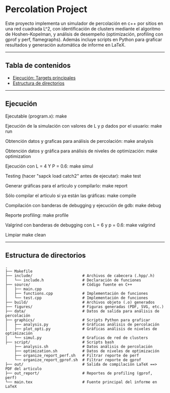 # Percolation Project

Este proyecto implementa un simulador de percolación en c++ por sitios en una red cuadrada L^2, con identificación de clusters mediante el algoritmo de Hoshen-Kopelman, y análisis de desempeño (optimización, profiling con gprof y perf, flamegraphs). Además incluye scripts en Python para graficar resultados y generación automática de informe en LaTeX.

---

## Tabla de contenidos

- [Ejecución: Targets principales](#ejecucion-targets-principales)
- [Estructura de directorios](#estructura-de-directorios)    

---

## Ejecución

Ejecutable (program.x): 
  make

Ejecución de la simulación con valores de L y p dados por el usuario:
  make run

Obtención datos y graficas para análisis de percolación: 
  make analysis

Obtención datos y gráfica para análisis de niveles de optimización:
  make optimization

Ejecución con L = 4 Y P = 0.6:
  make simul

Testing (hacer "sapck load catch2" antes de ejecutar):
  make test

Generar gráficas para el articulo y compilarlo:
  make report

Sólo compilar el articulo si ya están las gráficas:
  make compile

Compilación con banderas de debugging y ejecución de gdb:
  make debug

Reporte profiling:
 make profile

Valgrind con banderas de debugging con L = 6 y p = 0.6:
  make valgrind

Limpiar
  make clean

---

## Estructura de directorios

```text
.
├── Makefile
├── include/                      # Archivos de cabecera (.hpp/.h)
│   └── include.h                 # Declaración de funciones
├── source/                       # Código fuente en C++
│   ├── main.cpp                    
│   ├── functions.cpp             # Implementación de funciones
│   └── test.cpp                  # Implementación de funciones
├── build/                        # Archivos objeto (.o) generados
├── figures/                      # Figuras generadas (PDF, SVG, etc.)
├── data/                         # Datos de salida para análisis de percolación
├── graphics/                     # Scripts Python para graficar 
│   ├── analysis.py               # Gráficas análisis de percolación              
│   ├── plot_opti.py              # Gráficas análisis de niveles de optimización
│   └── simul.py                  # Graficas de red de clusters 
├── script/                       # Scripts bash 
    ├── analysis.sh               # Datos análisis de percolación   
    ├── optimization.sh           # Datos de niveles de optimización
    ├── organize_report_perf.sh   # Filtrar reporte de perf
    └── organize_report_gprof.sh  # Filtrar reporte de gprof                
├── out/                          # Salida de compilación LaTeX ==> PDF del articulo
├── out_report/                   # Reportes de profiling (gprof, perf)
└── main.tex                      # Fuente principal del informe en LaTeX


